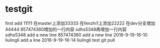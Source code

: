 # testgit
first add 11111
在master上添加33333
在fenzhi1上添加22222
在dev分支增加44444
857474360增加的一行内容
sdhs5348再增加一行内容    
sdhs5348 add a new line
857474360 add a new line
2016-9-19-16-10 liulingli add a line
2016-9-19-16-14 liulingli test git pull
